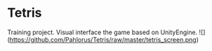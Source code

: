 # Tetris 
Training project. Visual interface the game based on UnityEngine.
![] (https://github.com/Pahlorus/Tetris/raw/master/tetris_screen.png)
